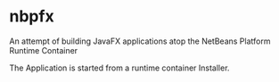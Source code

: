 # nbpfx
An attempt of building JavaFX applications atop the NetBeans Platform Runtime Container

The Application is started from a runtime container Installer.
